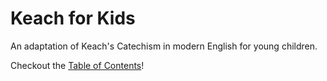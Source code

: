 # Keach for Kids
An adaptation of Keach's Catechism in modern English for young children.

Checkout the [Table of Contents](./toc.md)!
